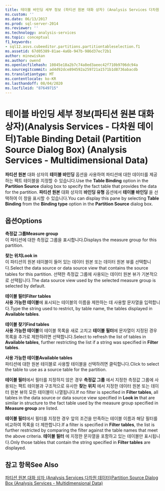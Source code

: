 ```yaml
---
title: 테이블 바인딩 세부 정보 (파티션 원본 대화 상자) (Analysis Services 다차원 데이터) | Microsoft Docs
ms.custom: ''
ms.date: 06/13/2017
ms.prod: sql-server-2014
ms.reviewer: ''
ms.technology: analysis-services
ms.topic: conceptual
f1_keywords:
- sql12.asvs.cubeeditor.partitions.partitiontableselection.f1
ms.assetid: 67d05389-81ae-4a6b-947b-986d37ec72b1
author: minewiskan
ms.author: owend
ms.openlocfilehash: 10845e18a2b7c74a8ed3aeec42f710b9706dc94a
ms.sourcegitcommit: ad4d92dce894592a259721a1571b1d8736abacdb
ms.translationtype: MT
ms.contentlocale: ko-KR
ms.lasthandoff: 08/04/2020
ms.locfileid: "87649715"
---
```

# <a name="table-binding-detail-partition-source-dialog-box-analysis-services---multidimensional-data"></a><span data-ttu-id="b3466-102">테이블 바인딩 세부 정보(파티션 원본 대화 상자)(Analysis Services - 다차원 데이터)</span><span class="sxs-lookup"><span data-stu-id="b3466-102">Table Binding Detail (Partition Source Dialog Box) (Analysis Services - Multidimensional Data)</span></span>
  <span data-ttu-id="b3466-103">**파티션 원본** 대화 상자의 **테이블 바인딩** 옵션을 사용하여 파티션에 대한 데이터를 제공하는 팩트 테이블을 지정할 수 있습니다.</span><span class="sxs-lookup"><span data-stu-id="b3466-103">Use the **Table Binding** option in the **Partition Source** dialog box to specify the fact table that provides the data for the partition.</span></span> <span data-ttu-id="b3466-104">**파티션 원본** 대화 상자의 **바인딩 유형** 옵션에서 **테이블 바인딩** 을 선택하여 이 창을 표시할 수 있습니다.</span><span class="sxs-lookup"><span data-stu-id="b3466-104">You can display this pane by selecting **Table Binding** from the **Binding type** option in the **Partition Source** dialog box.</span></span>  
  
## <a name="options"></a><span data-ttu-id="b3466-105">옵션</span><span class="sxs-lookup"><span data-stu-id="b3466-105">Options</span></span>  
 <span data-ttu-id="b3466-106">**측정값 그룹**</span><span class="sxs-lookup"><span data-stu-id="b3466-106">**Measure group**</span></span>  
 <span data-ttu-id="b3466-107">이 파티션에 대한 측정값 그룹을 표시합니다.</span><span class="sxs-lookup"><span data-stu-id="b3466-107">Displays the measure group for this partition.</span></span>  
  
 <span data-ttu-id="b3466-108">**찾는 위치**</span><span class="sxs-lookup"><span data-stu-id="b3466-108">**Look in**</span></span>  
 <span data-ttu-id="b3466-109">이 파티션의 원본 테이블이 들어 있는 데이터 원본 또는 데이터 원본 뷰를 선택합니다.</span><span class="sxs-lookup"><span data-stu-id="b3466-109">Select the data source or data source view that contains the source tables for this partition.</span></span> <span data-ttu-id="b3466-110">선택한 측정값 그룹에 사용되는 데이터 원본 뷰가 기본적으로 선택됩니다.</span><span class="sxs-lookup"><span data-stu-id="b3466-110">The data source view used by the selected measure group is selected by default.</span></span>  
  
 <span data-ttu-id="b3466-111">**테이블 필터**</span><span class="sxs-lookup"><span data-stu-id="b3466-111">**Filter tables**</span></span>  
 <span data-ttu-id="b3466-112">**사용 가능한 테이블**에 표시되는 테이블의 이름을 제한하는 데 사용할 문자열을 입력합니다.</span><span class="sxs-lookup"><span data-stu-id="b3466-112">Type the string used to restrict, by table name, the tables displayed in **Available tables**.</span></span>  
  
 <span data-ttu-id="b3466-113">**테이블 찾기**</span><span class="sxs-lookup"><span data-stu-id="b3466-113">**Find tables**</span></span>  
 <span data-ttu-id="b3466-114">**사용 가능한 테이블**의 테이블 목록을 새로 고치고 **테이블 필터**에 문자열이 지정된 경우 목록을 추가로 제한하려면 선택합니다.</span><span class="sxs-lookup"><span data-stu-id="b3466-114">Select to refresh the list of tables in **Available tables**, further restricting the list if a string was specified in **Filter tables**.</span></span>  
  
 <span data-ttu-id="b3466-115">**사용 가능한 테이블**</span><span class="sxs-lookup"><span data-stu-id="b3466-115">**Available tables**</span></span>  
 <span data-ttu-id="b3466-116">파티션에 대한 원본 테이블로 사용할 테이블을 선택하려면 클릭합니다.</span><span class="sxs-lookup"><span data-stu-id="b3466-116">Click to select the table to use as a source table for the partition.</span></span>  
  
 <span data-ttu-id="b3466-117">**테이블 필터**에서 필터를 지정하지 않은 경우 **측정값 그룹** 에서 지정한 측정값 그룹에 사용되는 팩트 테이블과 구조적으로 유사한 **찾는 위치** 에서 지정한 데이터 원본 또는 데이터 원본 뷰의 모든 테이블이 나열됩니다.</span><span class="sxs-lookup"><span data-stu-id="b3466-117">If no filter is specified in **Filter tables**, all tables in the data source or data source view specified in **Look in** that are similar in structure to the fact table used by the measure group specified in **Measure group** are listed.</span></span>  
  
 <span data-ttu-id="b3466-118">**테이블 필터**에서 필터를 지정한 경우 앞의 조건을 만족하는 테이블 이름과 해당 필터를 비교하여 목록을 더 제한합니다.</span><span class="sxs-lookup"><span data-stu-id="b3466-118">If a filter is specified in **Filter tables**, the list is further restricted by comparing the filter against the table names that meet the above criteria.</span></span> <span data-ttu-id="b3466-119">**테이블 필터** 에 지정한 문자열을 포함하고 있는 테이블만 표시됩니다.</span><span class="sxs-lookup"><span data-stu-id="b3466-119">Only those tables that contain the string specified in **Filter tables** are displayed.</span></span>  
  
## <a name="see-also"></a><span data-ttu-id="b3466-120">참고 항목</span><span class="sxs-lookup"><span data-stu-id="b3466-120">See Also</span></span>  
 [<span data-ttu-id="b3466-121">파티션 원본 대화 상자 &#40;Analysis Services 다차원 데이터&#41;</span><span class="sxs-lookup"><span data-stu-id="b3466-121">Partition Source Dialog Box &#40;Analysis Services - Multidimensional Data&#41;</span></span>](partition-source-dialog-box-analysis-services-multidimensional-data.md)  
  
  
